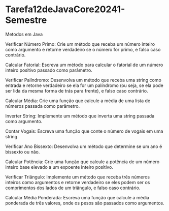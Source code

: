 # Tarefa12deJavaCore20241-Semestre

Metodos em Java

Verificar Número Primo: Crie um método que receba um número inteiro como argumento e retorne verdadeiro se o número for primo, e falso caso contrário.

Calcular Fatorial: Escreva um método para calcular o fatorial de um número inteiro positivo passado como parâmetro.

Verificar Palíndromo: Desenvolva um método que receba uma string como entrada e retorne verdadeiro se ela for um palíndromo (ou seja, se ela pode ser lida da mesma forma de trás para frente), e falso caso contrário.

Calcular Média: Crie uma função que calcule a média de uma lista de números passada como parâmetro.

Inverter String: Implemente um método que inverta uma string passada como argumento.

Contar Vogais: Escreva uma função que conte o número de vogais em uma string.

Verificar Ano Bissexto: Desenvolva um método que determine se um ano é bissexto ou não.

Calcular Potência: Crie uma função que calcule a potência de um número inteiro base elevado a um expoente inteiro positivo.

Verificar Triângulo: Implemente um método que receba três números inteiros como argumentos e retorne verdadeiro se eles podem ser os comprimentos dos lados de um triângulo, e falso caso contrário.

Calcular Média Ponderada: Escreva uma função que calcule a média ponderada de três valores, onde os pesos são passados como argumentos.
